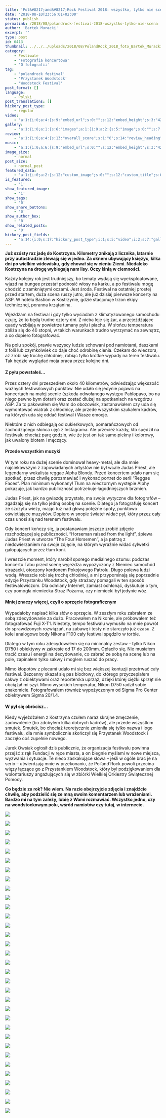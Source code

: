 ```yaml
---
title: 'Pol&#8217;and&#8217;Rock Festival 2018: wszystko, tylko nie scena'
date: '2018-08-10T23:56:01+02:00'
status: publish
permalink: /2018/08/polandrock-festival-2018-wszystko-tylko-nie-scena
author: 'Bartek Muracki'
excerpt: ''
type: post
id: 6413
thumbnail: ../../../uploads/2018/08/PolandRock_2018_foto_Bartek_Muracki-28-4976-1.jpg
category:
    - Festiwale
    - 'Fotografia koncertowa'
    - 'O fotografii'
tag:
    - 'polandrock festival'
    - 'Przystanek Woodstock'
    - 'Woodstock Festival'
post_format: []
language:
    - Polski
post_translations: []
hickory_post_type:
    - regular
video:
    - 'a:1:{i:0;a:4:{s:9:"embed_url";s:0:"";s:12:"embed_height";s:3:"420";s:15:"self_hosted_url";s:0:"";s:18:"self_hosted_height";s:3:"420";}}'
gallery:
    - 'a:1:{i:0;a:1:{s:6:"images";a:1:{i:0;a:2:{s:5:"image";s:0:"";s:7:"caption";s:0:"";}}}}'
review:
    - 'a:1:{i:0;a:4:{s:13:"overall_score";s:1:"0";s:14:"review_heading";s:0:"";s:12:"summary_text";s:0:"";s:8:"criteria";a:1:{i:0;a:2:{s:4:"name";s:0:"";s:5:"score";s:1:"0";}}}}'
music:
    - 'a:1:{i:0;a:6:{s:9:"embed_url";s:0:"";s:12:"embed_height";s:3:"420";s:16:"soundcloud_embed";s:0:"";s:33:"soundcloud_include_featured_image";s:1:"0";s:13:"spotify_embed";s:0:"";s:30:"spotify_include_featured_image";s:1:"0";}}'
image_size:
    - normal
post_size:
    - normal_post
featured_data:
    - 'a:1:{i:0;a:2:{s:12:"custom_image";s:0:"";s:12:"custom_title";s:0:"";}}'
is_featured:
    - '1'
show_featured_image:
    - '1'
show_tags:
    - '0'
show_share_buttons:
    - '0'
show_author_box:
    - '0'
show_related_posts:
    - '0'
hickory_post_fields:
    - 'a:14:{i:0;s:17:"hickory_post_type";i:1;s:5:"video";i:2;s:7:"gallery";i:3;s:6:"review";i:4;s:5:"music";i:5;s:10:"image_size";i:6;s:9:"post_size";i:7;s:11:"is_featured";i:8;s:13:"featured_data";i:9;s:19:"show_featured_image";i:10;s:9:"show_tags";i:11;s:18:"show_share_buttons";i:12;s:15:"show_author_box";i:13;s:18:"show_related_posts";}'
---
```

**Już szósty raz jadę do Kostrzyna. Kilometry znikają z licznika, latarnie przy autostradzie zlewają się w jedno. Za oknem ubywający księżyc, kilka dni po wielkim widowisku, gdy chował się w cieniu Ziemi. Niedaleko Kostrzyna na drogę wybiegają nam lisy. Oczy lśnią w ciemności.**

Każdy kolejny rok jest trudniejszy, bo tematy wydają się wyeksploatowane, wjazd na bungee przestał podnosić włosy na karku, a po festiwalu mogę chodzić z zamkniętymi oczami. Jest środa. Festiwal na ostatniej prostej przed startem, duża scena ruszy jutro, ale już dzisiaj pierwsze koncerty na ASP. W hotelu Bastion w Kostrzynie, gdzie stacjonuje trzon ekipy technicznej, poranna krzątanina.

Wjeżdżam na festiwal i gdy tylko wysiadam z klimatyzowanego samochodu czuję, że to będą trudne cztery dni. Z nieba leje się żar, a przejeżdżające quady wzbijają w powietrze tumany pyłu i piachu. W słońcu temperatura zbliża się do 40 stopni, w takich warunkach trudno wytrzymać na zewnątrz, a co dopiero fotografować.

Na polu spokój, prawie wszyscy ludzie schowani pod namiotami, daszkami z folii lub czymkolwiek co daje choć odrobinę cienia. Czekam do wieczora, aż zrobi się trochę chłodniej, robiąc tylko krótkie wypady na teren festiwalu. Tak będzie wyglądać moja praca przez kolejne dni.

#### Z pyłu powstałeś…

Przez cztery dni przeszedłem około 40 kilometrów, odwiedzając większość ważnych festiwalowych punktów. Nie udało się jedynie pojawić na koncertach na małej scenie (szkoda odwołanego występu Pablopavo, bo na niego pewno bym dotarł) oraz zostać dłużej na spotkaniach na wzgórzu ASP. Za to pakowałem się Wam do obozowisk, zastanawiałem czy uda się wymontować wiatrak z chłodnicy, ale przede wszystkim szukałem kadrów, na których uda się oddać festiwal i Wasze emocje.

Niektóre z nich odbiegają od cukierkowych, pomarańczowych od zachodzącego słońca ujęć z Instagrama. Ale przecież każdy, kto spędził na festiwalu chociaż parę godzin, wie że jest on tak samo piekny i kolorowy, jak uwalony błotem i męczący.

#### Przede wszystkim muzyki

W tym roku na dużej scenie dominował heavy-metal, ale dla mnie najciekawszym z zapowiadanych artystów nie był wcale Judas Priest, ale legendarny wokalista reggae Alpha Blondy. Przed koncertem udało nam się spotkać, przez chwilę porozmawiać i wykonać portret do serii “Reggae Faces”. Plan minimum wykonany! Tłum na wieczornym występie Alphy pokazuje, jak bardzo publiczność potrzebuje łagodniejszych brzmień.

Judas Priest, jak na gwiazdę przystało, ma swoje wytyczne dla fotografów – zgadzają się na tylko jedną osobę na scenie. Dlatego ja fotografuję koncert ze szczytu wieży, mając tuż nad głową potężne spoty, punktowo oświetlające muzyków. Dopiero w snopie świateł widać pył, który przez cały czas unosi się nad terenem festiwalu.

Gdy koncert kończy się, ja postanawiam jeszcze zrobić zdjęcie rozchodzącej się publiczności. “Horseman raised from the light”, śpiewa Judas Priest w utworze “The Four Horsemen”, a ja patrzę z niedowierzaniem na swoje zdjęcie, na którym wyraźnie widać sylwetki galopujących przez tłum koni.

I wreszcie moment, który narobił sporego medialnego szumu: podczas koncertu Tabu przed scenę wyjeżdza wypożyczony z Niemiec samochód strażacki, otoczony kordonem Pokojowego Patrolu. Długo polewa ludzi wodą. Wreszcie robi się trochę chłodniej, a mi przypominają się poprzednie edycje Przystanku Woodstock, gdy strażacy pomagali w ten sposób festiwalowiczom. Dla odmiany Internet, zamiast ochłonąć, dyskutuje o tym, czy pomogła niemiecka Straż Pożarna, czy niemiecki był jedynie wóz.

#### Mniej znaczy więcej, czyli o sprzęcie fotograficznym

Wypadałoby napisać kilka słów o sprzęcie. W zeszłym roku zabrałem ze sobą zdecydowanie za dużo. Pracowałem na Nikonie, ale próbowałem też fotografować Fuji X-T1. Niestety, tempo festiwalu wymusiło na mnie powrót do sprawdzonych rozwiązań, na zabawę i testy nie starczyło już czasu. Z kolei analogowe body Nikona F100 cały festiwal spędziło w torbie.

Dlatego w tym roku zdecydowałem się na minimalny zestaw – tylko Nikon D750 i obiektywy w zakresie od 17 do 200mm. Opłaciło się. Nie musiałem tracić czasu i energii na decydowanie, co zabrać ze sobą na scenę lub na pole, zapinałem tylko sakwy i mogłem ruszać do pracy.

Mimo kłopotów z plecami udało mi się bez większej kontuzji przetrwać cały festiwal. Bezcenny okazał się pas biodrowy, do którego przyczepiałem sakwy z obiektywami oraz reporterska uprząż, dzięki której ciężki sprzęt nie obciążał mi szyi. Mimo wysokich temperatur, Nikon D750 radził sobie znakomicie. Fotografowałem również wypożyczonym od Sigma Pro Center obiektywem Sigma 20/1.4.

#### W pył się obrócisz…

Kiedy wyjeżdżałem z Kostrzyna czułem naraz skrajne zmęczenie, zadowolenie (bo zdobyłem kilka dobrych kadrów), ale przede wszystkim smutek. Smutek, bo chociaż teoretycznie zmieniła się tylko nazwa i logo festiwalu, dla mnie symbolicznie skończył się Przystanek Woodstock i zaczęło coś zupełnie nowego.

Jurek Owsiak ogłosił dziś publicznie, że organizacja festiwalu powinna przejść z rąk Fundacji w ręce miasta, a on biegnie myślami w nowe miejsca, wyzwania i sytuacje. Te nieco zaskakujące słowa – jeśli w ogóle brać je na serio – utwierdzają mnie w przekonaniu, że Pol’and’Rock powoli przecina więzy łączące go z Przystankiem Woodstock, który był podziękowaniem dla wolontariuszy angażujących się w zbiórki Wielkiej Orkiestry Świątecznej Pomocy.

**Co będzie za rok? Nie wiem. Na razie obejrzyjcie zdjęcia i znajdźcie chwilę, aby podzielić się ze mną swoim komentarzem lub wrażeniami. Bardzo mi na tym zależy, lubię z Wami rozmawiać. Wszystko jedno, czy na woodstockowym polu, wśród namiotów czy tutaj, w internecie.**

![](../../../uploads/2018/08/PolandRock_2018_foto_Bartek_Muracki-1-1144-1.jpg)

![](../../../uploads/2018/08/PolandRock_2018_foto_Bartek_Muracki-2-1458-1.jpg)

![](../../../uploads/2018/08/PolandRock_2018_foto_Bartek_Muracki-3-1927-1.jpg)

![](../../../uploads/2018/08/PolandRock_2018_foto_Bartek_Muracki-9-6707-1.jpg)

![](../../../uploads/2018/08/PolandRock_2018_foto_Bartek_Muracki-8-8467-1.jpg)

![](../../../uploads/2018/08/PolandRock_2018_foto_Bartek_Muracki-7-7573-1.jpg)

![](../../../uploads/2018/08/PolandRock_2018_foto_Bartek_Muracki-6-0403-1.jpg)

![](../../../uploads/2018/08/PolandRock_2018_foto_Bartek_Muracki-5-0216-1.jpg)

![](../../../uploads/2018/08/PolandRock_2018_foto_Bartek_Muracki-4-3277.jpg)

![](../../../uploads/2018/08/PolandRock_2018_foto_Bartek_Muracki-10-5027-1.jpg)

![](../../../uploads/2018/08/PolandRock_2018_foto_Bartek_Muracki-11-0587-1.jpg)

![](../../../uploads/2018/08/PolandRock_2018_foto_Bartek_Muracki-12-0484.jpg)

![](../../../uploads/2018/08/PolandRock_2018_foto_Bartek_Muracki-13-1071-1.jpg)

![](../../../uploads/2018/08/PolandRock_2018_foto_Bartek_Muracki-14-0109-1.jpg)

![](../../../uploads/2018/08/PolandRock_2018_foto_Bartek_Muracki-15-0672-1.jpg)

![](../../../uploads/2018/08/PolandRock_2018_foto_Bartek_Muracki-21-0661-1.jpg)

![](../../../uploads/2018/08/PolandRock_2018_foto_Bartek_Muracki-20-0536-1.jpg)

![](../../../uploads/2018/08/PolandRock_2018_foto_Bartek_Muracki-19-8464-1.jpg)

![](../../../uploads/2018/08/PolandRock_2018_foto_Bartek_Muracki-17-0524-1.jpg)

![](../../../uploads/2018/08/PolandRock_2018_foto_Bartek_Muracki-18-8069-1.jpg)

![](../../../uploads/2018/08/PolandRock_2018_foto_Bartek_Muracki-16-3858-1.jpg)

![](../../../uploads/2018/08/PolandRock_2018_foto_Bartek_Muracki-22-8453-1.jpg)

![](../../../uploads/2018/08/PolandRock_2018_foto_Bartek_Muracki-23-8482-1.jpg)

![](../../../uploads/2018/08/PolandRock_2018_foto_Bartek_Muracki-24-4890-1.jpg)

![](../../../uploads/2018/08/PolandRock_2018_foto_Bartek_Muracki-25-8532-1.jpg)

![](../../../uploads/2018/08/PolandRock_2018_foto_Bartek_Muracki-26-0784-1.jpg)

![](../../../uploads/2018/08/PolandRock_2018_foto_Bartek_Muracki-27-0709.jpg)

![](../../../uploads/2018/08/PolandRock_2018_foto_Bartek_Muracki-28-4976-1.jpg)

![](../../../uploads/2018/08/PolandRock_2018_foto_Bartek_Muracki-29-4985-1.jpg)

![](../../../uploads/2018/08/PolandRock_2018_foto_Bartek_Muracki-30-3265-1.jpg)

![](../../../uploads/2018/08/PolandRock_2018_foto_Bartek_Muracki-31-9081-1.jpg)

![](../../../uploads/2018/08/PolandRock_2018_foto_Bartek_Muracki-32-3060-1.jpg)

![](../../../uploads/2018/08/PolandRock_2018_foto_Bartek_Muracki-33-3144-1.jpg)